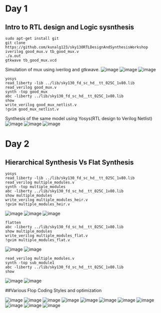 # Day 1
## Intro to RTL design and Logic sysnthesis
    sudo apt-get install git 
    git clone https://github.com/kunalg123/sky130RTLDesignAndSynthesisWorkshop
    iverilog good_mux.v tb_good_mux.v
    ./a.out
    gtkwave tb_good_mux.vcd
    
Simulation of mux using iverilog and gtkwave. 
![image](https://github.com/saivardhan3333/VSD-HD/assets/60193705/cc01300a-7138-4dc5-8486-c7c14e6fb597)
![image](https://github.com/saivardhan3333/VSD-HD/assets/60193705/a27021f3-44cb-4423-ba46-49aba9d543b9)
![image](https://github.com/saivardhan3333/VSD-HD/assets/60193705/1928beb6-abd2-457a-9718-31a38ffa8846)

    yosys
    read_liberty -lib ../lib/sky130_fd_sc_hd__tt_025C_1v80.lib
    read_verilog good_mux.v
    synth -top good_mux
    abc -liberty ../lib/sky130_fd_sc_hd__tt_025C_1v80.lib
    show
    write_verilog good_mux_netlist.v
    !gvim good_mux_netlist.v

Synthesis of the same model using Yosys(RTL design to  Verilog Netlist)
![image](https://github.com/saivardhan3333/VSD-HD/assets/60193705/9421527c-4e47-4ac9-b6eb-20bdf9ab09a0)
![image](https://github.com/saivardhan3333/VSD-HD/assets/60193705/2a300b8a-46e4-4f10-8929-eccdfe83f5da)
![image](https://github.com/saivardhan3333/VSD-HD/assets/60193705/25bfe245-332d-4b9b-85f7-ccd3480b18fc)

# Day 2
## Hierarchical Synthesis Vs Flat Synthesis

    yosys
    read_liberty -lib ../lib/sky130_fd_sc_hd__tt_025C_1v80.lib
    read_verilog multiple_modules.v
    synth -top multiple_modules
    abc -liberty ../lib/sky130_fd_sc_hd__tt_025C_1v80.lib
    show multiple_modules
    write_verilog multiple_modules_heir.v
    !gvim multiple_modules_heir.v

![image](https://github.com/saivardhan3333/VSD-HD/assets/60193705/660fc878-aa18-4917-af9e-f82ebb62f536)
![image](https://github.com/saivardhan3333/VSD-HD/assets/60193705/599b1be8-a56b-43e6-887e-0b72258b1acd)
![image](https://github.com/saivardhan3333/VSD-HD/assets/60193705/fdaa8626-0b57-46d4-98e8-ba4eb0f93205)

    flatten
    abc -liberty ../lib/sky130_fd_sc_hd__tt_025C_1v80.lib
    show multiple_modules
    write_verilog multiple_modules_flat.v
    !gvim multiple_modules_flat.v

![image](https://github.com/saivardhan3333/VSD-HD/assets/60193705/c5c81aa7-4fd7-4be8-b29d-db6b6b5e50e8)
![image](https://github.com/saivardhan3333/VSD-HD/assets/60193705/1024687c-8d51-4a89-8da9-7e87e8227291)

    read_verilog multiple_modules.v
    synth -top sub_module1
    abc -liberty ../lib/sky130_fd_sc_hd__tt_025C_1v80.lib
    show 
![image](https://github.com/saivardhan3333/VSD-HD/assets/60193705/7fbe75e7-9e30-4714-8dc0-38c7208fdfbf)
![image](https://github.com/saivardhan3333/VSD-HD/assets/60193705/630d9bdf-6a39-4e8e-b7c1-b216f312ac0e)

##Various Flop Coding Styles and optimization

![image](https://github.com/saivardhan3333/VSD-HD/assets/60193705/85c213d0-8ecd-4247-8503-3ab6925f893b)
![image](https://github.com/saivardhan3333/VSD-HD/assets/60193705/39b0ddda-6763-4461-964b-f6a9e476ca36)
![image](https://github.com/saivardhan3333/VSD-HD/assets/60193705/2d593be5-c05e-41c3-aad1-7f7237cb68c6)
![image](https://github.com/saivardhan3333/VSD-HD/assets/60193705/aca25a04-4b6e-4ed8-9fed-0eb604384dcc)
![image](https://github.com/saivardhan3333/VSD-HD/assets/60193705/03189f90-29ee-4598-ab35-db7644a625a2)
![image](https://github.com/saivardhan3333/VSD-HD/assets/60193705/35d1dc8e-6ad1-49d6-9551-48d920315e39)
![image](https://github.com/saivardhan3333/VSD-HD/assets/60193705/8e3866fb-089d-45ef-8431-1ead64b041cb)
![image](https://github.com/saivardhan3333/VSD-HD/assets/60193705/d77a5eba-ee1a-4639-8bbe-f3e36d965a8a)
![image](https://github.com/saivardhan3333/VSD-HD/assets/60193705/2a9835d2-f9a2-49e6-989b-a4edf9696e07)
![image](https://github.com/saivardhan3333/VSD-HD/assets/60193705/2a65eeb3-0977-44ef-9f2a-6a4db6e8d85f)
![image](https://github.com/saivardhan3333/VSD-HD/assets/60193705/491071f5-9a71-46ee-9242-20147745cece)


    


